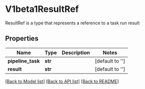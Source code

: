# V1beta1ResultRef

ResultRef is a type that represents a reference to a task run result
## Properties
Name | Type | Description | Notes
------------ | ------------- | ------------- | -------------
**pipeline_task** | **str** |  | [default to '']
**result** | **str** |  | [default to '']

[[Back to Model list]](../README.md#documentation-for-models) [[Back to API list]](../README.md#documentation-for-api-endpoints) [[Back to README]](../README.md)



